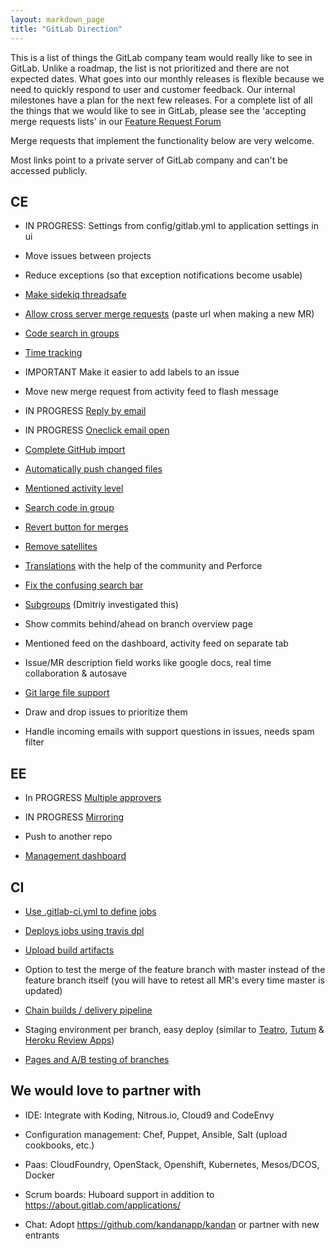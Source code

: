 ```yaml
---
layout: markdown_page
title: "GitLab Direction"
---
```


This is a list of things the GitLab company team would really like to see in GitLab. Unlike a roadmap, the list is not prioritized and there are not expected dates. What goes into our monthly releases is flexible because we need to quickly respond to user and customer feedback. Our internal milestones have a plan for the next few releases. For a complete list of all the things that we would like to see in GitLab, please see the 'accepting merge requests lists' in our [Feature Request Forum](http://feedback.gitlab.com/forums/176466-general/status/796455)

Merge requests that implement the functionality below are very welcome.

Most links point to a private server of GitLab company and can't be accessed publicly.

## CE

* IN PROGRESS: Settings from config/gitlab.yml to application settings in ui

* Move issues between projects

* Reduce exceptions (so that exception notifications become usable)

* [Make sidekiq threadsafe](https://twitter.com/asshurtACKFlags/status/490082576426491905)

* [Allow cross server merge requests](http://feedback.gitlab.com/forums/176466-general/suggestions/5097708-implement-cross-server-federated-merge-requests) (paste url when making a new MR) 

* [Code search in groups](https://dev.gitlab.org/gitlab/gitlabhq/issues/841)

* [Time tracking](https://dev.gitlab.org/gitlab/gitlabhq/issues/2192)

* IMPORTANT Make it easier to add labels to an issue

* Move new merge request from activity feed to flash message

* IN PROGRESS [Reply by email](https://gitlab.com/gitlab-org/gitlab-ce/issues/1360)

* IN PROGRESS [Oneclick email open](https://gitlab.com/gitlab-org/gitlab-ce/issues/1517)

* [Complete GitHub import](https://dev.gitlab.org/gitlab/gitlabhq/issues/2248)

* [Automatically push changed files](https://dev.gitlab.org/gitlab/gitlabhq/issues/2265)

* [Mentioned activity level](https://dev.gitlab.org/gitlab/gitlabhq/issues/2288)

* [Search code in group](https://dev.gitlab.org/gitlab/gitlabhq/issues/841)

* [Revert button for merges](https://dev.gitlab.org/gitlab/gitlabhq/issues/2299)

* [Remove satellites](https://dev.gitlab.org/gitlab/gitlabhq/issues/2300)

* [Translations](http://feedback.gitlab.com/forums/176466-general/suggestions/3337748-internationalization-add-translations) with the help of the community and Perforce

* [Fix the confusing search bar](https://dev.gitlab.org/groups/gitlab/group_members)

* [Subgroups](http://feedback.gitlab.com/forums/176466-general/suggestions/3867903-allow-project-groups-to-be-organized-in-a-hierarch) (Dmitriy investigated this)

* Show commits behind/ahead on branch overview page 

* Mentioned feed on the dashboard, activity feed on separate tab

* Issue/MR description field works like google docs, real time collaboration & autosave

* [Git large file support](http://feedback.gitlab.com/forums/176466-general/suggestions/7502608-git-large-file-storage-lfs-support)

* Draw and drop issues to prioritize them

* Handle incoming emails with support questions in issues, needs spam filter

## EE
* In PROGRESS [Multiple approvers](https://dev.gitlab.org/gitlab/gitlabhq/issues/2258)

* IN PROGRESS [Mirroring](https://dev.gitlab.org/gitlab/gitlab-ee/issues/279)

* Push to another repo

* [Management dashboard](https://dev.gitlab.org/gitlab/gitlab-ee/issues/287)

## CI

* [Use .gitlab-ci.yml to define jobs](https://dev.gitlab.org/gitlab/gitlab-ci/issues/221)

* [Deploys jobs using travis dpl](https://gitlab.com/gitlab-org/gitlab-ci/issues/140)

* [Upload build artifacts](https://dev.gitlab.org/gitlab/gitlab-ci/issues/56)

* Option to test the merge of the feature branch with master instead of the feature branch itself (you will have to retest all MR's every time master is updated)

* [Chain builds / delivery pipeline](http://feedback.gitlab.com/forums/176466-general/suggestions/7233770-chain-builds)

* Staging environment per branch, easy deploy (similar to [Teatro](https://teatro.io/), [Tutum](https://support.tutum.co/support/solutions/articles/5000620449-deploy-to-tutum-button) & [Heroku Review Apps](https://blog.heroku.com/archives/2015/5/19/heroku_review_apps_beta))

* [Pages and A/B testing of branches](https://dev.gitlab.org/gitlab/gitlabhq/issues/2290)

## We would love to partner with

* IDE: Integrate with Koding, Nitrous.io, Cloud9 and CodeEnvy

* Configuration management: Chef, Puppet, Ansible, Salt (upload cookbooks, etc.)

* Paas: CloudFoundry, OpenStack, Openshift, Kubernetes, Mesos/DCOS, Docker

* Scrum boards: Huboard support in addition to https://about.gitlab.com/applications/ 

* Chat: Adopt https://github.com/kandanapp/kandan or partner with new entrants
